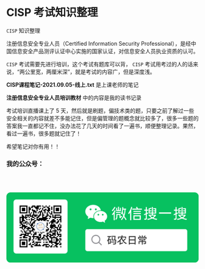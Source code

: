 # CISP 考试知识整理
`CISP` 知识整理<br>

注册信息安全专业人员（Certified Information Security Professional），是经中国信息安全产品测评认证中心实施的国家认证，对信息安全人员执业资质的认可。<br>

`CISP` 考试需要先进行培训，这个考试有题库可以背， `CISP` 考试用考过的人的话来说，“两公里宽，两厘米深”，就是考试的内容广，但是深度浅。<br>

**CISP课程笔记-2021.09.05-线上.txt** 是上课老师的笔记<br>

**注册信息安全专业人员培训教材** 中的内容是我的读书记录<br>

考试培训直播课上了 5 天，然后就是刷题，偏技术类的题，只要之前了解过一些安全相关的内容就差不多能记住，但是偏管理的题概念就比较多了，很多一些题的答案我一直都记不住，没办法花了几天的时间看了一遍书，顺便整理记录。果然，看过一遍书，很多题就记住了！<br>

希望笔记对你有用！！<br>


### 我的公众号：

<br>
<br>

![我的公众号](wechat.png "码农日常")
